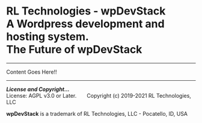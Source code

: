 # RL Technologies - wpDevStack<br>A Wordpress development and hosting system.<br>The Future of wpDevStack
<hr>

Content Goes Here!!

<hr>
<b><i>License and Copyright...</i></b><br>
License: AGPL v3.0 or Later.  &nbsp; &nbsp; &nbsp; Copyright (c) 2019-2021 RL Technologies, LLC

**wpDevStack** is a trademark of RL Technologies, LLC - Pocatello, ID, USA
